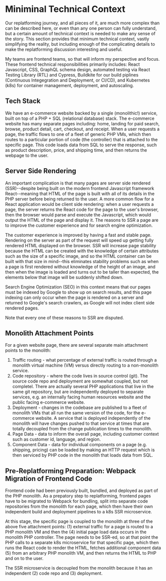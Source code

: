 # Miniminal Technical Context

Our replatforming journey, and all pieces of it, are much more complex than can be described here, or even than any one person can fully understand, but a certain amount of technical context is needed to make any sense of the story. This section provides that minimum technical context, vastly simplifying the reality, but including enough of the complicating details to make the replatforming discussion interesting and useful.

My teams are frontend teams, so that will inform my perspective and focus. These frontend technical responsibilities primarily includes: React Javascript, CSS, GraphQL schema design, automated testing via React Testing Library (RTL) and Cypress, Buildkite for our build piplines (Continuous Integegration and Deployment, or CI/CD), and Kubernetes (k8s) for container management, deployment, and autoscaling.

## Tech Stack

We have an e-commerce website backed by a single (monolithic!) service, built on top of a PHP + SQL (relational database) stack. The e-commerce website has many separate pages including: home, landing for paid search, browse, product detail, cart, checkout, and receipt. When a user requests a page, the traffic flows to one of a fleet of generic PHP VMs, which then routes to a particular portion of code (the controller) that is attached to the specific page. This code loads data from SQL to serve the response, such as product description, price, and shipping time, and then  returns the webpage to the user.

## Server Side Rendering

An important complication is that many pages are server side rendered (SSR)--despite being built on the modern frontend Javascript framework React--meaning that HTML of the page is built with all of its details in the PHP server before being returned to the user. A more common flow for a React application would be client side rendering: when a user requests a page, the server returns the React code for the page to the user's browser, then the browser would parse and execute the Javascript, which would output the HTML of the page and display it. The reasons to SSR a page are to improve the customer experience and for search engine optimization.

The customer experience is improved by having a fast and stable page. Rendering on the server as part of the request will speed up getting fully rendered HTML displayed on the browser. SSR will increase page stability because the HTML can be created with the knowledge of certain attributes such as the size of a specific image, and so the HTML container can be built with that size in mind--this eliminates stability problems such as when a page is first rendered without knowledge of the height of an image, and then when the image is loaded and turns out to be taller than expected, the elements below that image will be suddenly shifted down.

Search Engine Optimization (SEO) in this context means that our pages must be indexed by Google to show up on search results, and this page indexing can only occur when the page is rendered on a server and returned to Google's search crawlers, as Google will not index client side rendered pages.

Note that every one of these reasons to SSR are disputed.

## Monolith Attachment Points

For a given website page, there are several separate main attachment points to the monolith:

1. Traffic routing - what percentage of external traffic is routed through a monolith virtual machine (VM) versus directly routing to a non-monolith service. 
2. Code repository - where the code lives in source control (git). The source code repo and deployment are somewhat coupled, but not completel. There are actually several PHP applications that live in the same git repository, but are independently deployed to separate services, e.g. an internally facing human resources website and the public facing e-commerce website.
3. Deployment - changes in the codebase are published to a fleet of monolith VMs that all run the same version of the code, for the e-commerce website. A service that is deployed independently of the monolith will have changes pushed to that service at times that are totally decoupled from the change publication times to the monolith.
4. Page Data - data to inform the overall page, including customer context such as customer id, language, and region.
5. Component Data - data for individual components on a page (e.g. shipping, pricing) can be loaded by making an HTTP request which is then serviced by PHP code in the monolith that loads data from SQL. 

## Pre-Replatforming Preparation: Webpack Migration of Frontend Code

Frontend code had been previously built, bundled, and deployed as part of the PHP monolith. As a prepatory step to replatforming, frontend pages have to be migrated to Webpack for bundling, split into separate code repositories from the monolith for each page, which then have their own independent build and deployment pipelines to a k8s SSR microservice.

At this stage, the specific page is coupled to the monolith at three of the above five attachment points: (1) external traffic for a page is routed to a PHP monolith VM and then the (4) initial page load data occurs in the monolith PHP controller. The page needs to be SSR-ed, so at that point the PHP calls to a separate k8s microservice for that specific page, which then runs the React code to render the HTML, fetches additional component data (5) from an arbitrary PHP monolith VM, and then returns the HTML to PHP and on to the user.

The SSR microservice is decoupled from the monolith because it has an independent (2) code repo and (3) deployment.
